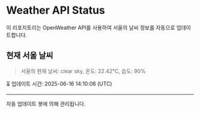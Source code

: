 
# Weather API Status

이 리포지토리는 OpenWeather API를 사용하여 서울의 날씨 정보를 자동으로 업데이트합니다.

## 현재 서울 날씨
> 서울의 현재 날씨: clear sky, 온도: 22.42°C, 습도: 90%

⏳ 업데이트 시간: 2025-06-16 14:10:06 (UTC)

---
자동 업데이트 봇에 의해 관리됩니다.
